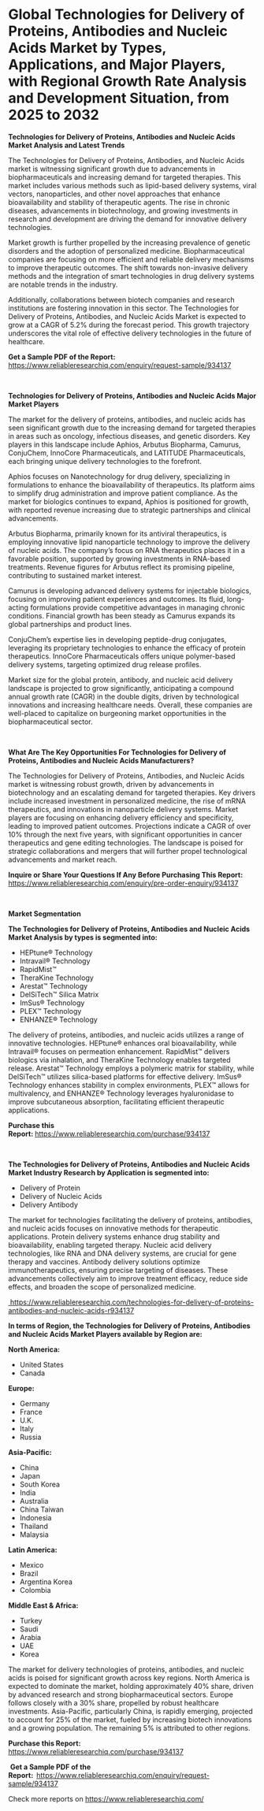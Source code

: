 <p><h1>Global Technologies for Delivery of Proteins, Antibodies and Nucleic Acids Market by Types, Applications, and Major Players, with Regional Growth Rate Analysis and Development Situation, from 2025 to 2032</h1></p><p><strong>Technologies for Delivery of Proteins, Antibodies and Nucleic Acids Market Analysis and Latest Trends</strong></p>
<p><p>The Technologies for Delivery of Proteins, Antibodies, and Nucleic Acids market is witnessing significant growth due to advancements in biopharmaceuticals and increasing demand for targeted therapies. This market includes various methods such as lipid-based delivery systems, viral vectors, nanoparticles, and other novel approaches that enhance bioavailability and stability of therapeutic agents. The rise in chronic diseases, advancements in biotechnology, and growing investments in research and development are driving the demand for innovative delivery technologies.</p><p>Market growth is further propelled by the increasing prevalence of genetic disorders and the adoption of personalized medicine. Biopharmaceutical companies are focusing on more efficient and reliable delivery mechanisms to improve therapeutic outcomes. The shift towards non-invasive delivery methods and the integration of smart technologies in drug delivery systems are notable trends in the industry. </p><p>Additionally, collaborations between biotech companies and research institutions are fostering innovation in this sector. The Technologies for Delivery of Proteins, Antibodies, and Nucleic Acids Market is expected to grow at a CAGR of 5.2% during the forecast period. This growth trajectory underscores the vital role of effective delivery technologies in the future of healthcare.</p></p>
<p><strong>Get a Sample PDF of the Report:&nbsp;</strong> <a href="https://www.reliableresearchiq.com/enquiry/request-sample/934137?utm_campaign=2395&utm_medium=2&utm_source=Github&utm_content=ia&utm_term=03032025&utm_id=technologies-for-delivery-of-proteins-antibodies-and-nucleic-acids">https://www.reliableresearchiq.com/enquiry/request-sample/934137</a></p>
<p>&nbsp;</p>
<p><strong>Technologies for Delivery of Proteins, Antibodies and Nucleic Acids Major Market Players</strong></p>
<p><p>The market for the delivery of proteins, antibodies, and nucleic acids has seen significant growth due to the increasing demand for targeted therapies in areas such as oncology, infectious diseases, and genetic disorders. Key players in this landscape include Aphios, Arbutus Biopharma, Camurus, ConjuChem, InnoCore Pharmaceuticals, and LATITUDE Pharmaceuticals, each bringing unique delivery technologies to the forefront.</p><p>Aphios focuses on Nanotechnology for drug delivery, specializing in formulations to enhance the bioavailability of therapeutics. Its platform aims to simplify drug administration and improve patient compliance. As the market for biologics continues to expand, Aphios is positioned for growth, with reported revenue increasing due to strategic partnerships and clinical advancements.</p><p>Arbutus Biopharma, primarily known for its antiviral therapeutics, is employing innovative lipid nanoparticle technology to improve the delivery of nucleic acids. The company’s focus on RNA therapeutics places it in a favorable position, supported by growing investments in RNA-based treatments. Revenue figures for Arbutus reflect its promising pipeline, contributing to sustained market interest.</p><p>Camurus is developing advanced delivery systems for injectable biologics, focusing on improving patient experiences and outcomes. Its fluid, long-acting formulations provide competitive advantages in managing chronic conditions. Financial growth has been steady as Camurus expands its global partnerships and product lines.</p><p>ConjuChem’s expertise lies in developing peptide-drug conjugates, leveraging its proprietary technologies to enhance the efficacy of protein therapeutics. InnoCore Pharmaceuticals offers unique polymer-based delivery systems, targeting optimized drug release profiles.</p><p>Market size for the global protein, antibody, and nucleic acid delivery landscape is projected to grow significantly, anticipating a compound annual growth rate (CAGR) in the double digits, driven by technological innovations and increasing healthcare needs. Overall, these companies are well-placed to capitalize on burgeoning market opportunities in the biopharmaceutical sector.</p></p>
<p>&nbsp;</p>
<p><strong>What Are The Key Opportunities For Technologies for Delivery of Proteins, Antibodies and Nucleic Acids Manufacturers?</strong></p>
<p><p>The Technologies for Delivery of Proteins, Antibodies, and Nucleic Acids market is witnessing robust growth, driven by advancements in biotechnology and an escalating demand for targeted therapies. Key drivers include increased investment in personalized medicine, the rise of mRNA therapeutics, and innovations in nanoparticle delivery systems. Market players are focusing on enhancing delivery efficiency and specificity, leading to improved patient outcomes. Projections indicate a CAGR of over 10% through the next five years, with significant opportunities in cancer therapeutics and gene editing technologies. The landscape is poised for strategic collaborations and mergers that will further propel technological advancements and market reach.</p></p>
<p><strong>Inquire or Share Your Questions If Any Before Purchasing This Report:</strong> <a href="https://www.reliableresearchiq.com/enquiry/pre-order-enquiry/934137?utm_campaign=2395&utm_medium=2&utm_source=Github&utm_content=ia&utm_term=03032025&utm_id=technologies-for-delivery-of-proteins-antibodies-and-nucleic-acids">https://www.reliableresearchiq.com/enquiry/pre-order-enquiry/934137</a></p>
<p>&nbsp;</p>
<p><strong>Market Segmentation</strong></p>
<p><strong>The Technologies for Delivery of Proteins, Antibodies and Nucleic Acids Market Analysis by types is segmented into:</strong></p>
<p><ul><li>HEPtune® Technology</li><li>Intravail® Technology</li><li>RapidMist™</li><li>TheraKine Technology</li><li>Arestat™ Technology</li><li>DelSiTech™ Silica Matrix</li><li>ImSus® Technology</li><li>PLEX™ Technology</li><li>ENHANZE® Technology</li></ul></p>
<p><p>The delivery of proteins, antibodies, and nucleic acids utilizes a range of innovative technologies. HEPtune® enhances oral bioavailability, while Intravail® focuses on permeation enhancement. RapidMist™ delivers biologics via inhalation, and TheraKine Technology enables targeted release. Arestat™ Technology employs a polymeric matrix for stability, while DelSiTech™ utilizes silica-based platforms for effective delivery. ImSus® Technology enhances stability in complex environments, PLEX™ allows for multivalency, and ENHANZE® Technology leverages hyaluronidase to improve subcutaneous absorption, facilitating efficient therapeutic applications.</p></p>
<p><strong>Purchase this Report:&nbsp;</strong><a href="https://www.reliableresearchiq.com/purchase/934137?utm_campaign=2395&utm_medium=2&utm_source=Github&utm_content=ia&utm_term=03032025&utm_id=technologies-for-delivery-of-proteins-antibodies-and-nucleic-acids">https://www.reliableresearchiq.com/purchase/934137</a></p>
<p>&nbsp;</p>
<p><strong>The Technologies for Delivery of Proteins, Antibodies and Nucleic Acids Market Industry Research by Application is segmented into:</strong></p>
<p><ul><li>Delivery of Protein</li><li>Delivery of Nucleic Acids</li><li>Delivery Antibody</li></ul></p>
<p><p>The market for technologies facilitating the delivery of proteins, antibodies, and nucleic acids focuses on innovative methods for therapeutic applications. Protein delivery systems enhance drug stability and bioavailability, enabling targeted therapy. Nucleic acid delivery technologies, like RNA and DNA delivery systems, are crucial for gene therapy and vaccines. Antibody delivery solutions optimize immunotherapeutics, ensuring precise targeting of diseases. These advancements collectively aim to improve treatment efficacy, reduce side effects, and broaden the scope of personalized medicine.</p></p>
<p><a href="https://www.reliableresearchiq.com/technologies-for-delivery-of-proteins-antibodies-and-nucleic-acids-r934137?utm_campaign=2395&utm_medium=2&utm_source=Github&utm_content=ia&utm_term=03032025&utm_id=technologies-for-delivery-of-proteins-antibodies-and-nucleic-acids">&nbsp;https://www.reliableresearchiq.com/technologies-for-delivery-of-proteins-antibodies-and-nucleic-acids-r934137</a></p>
<p><strong>In terms of Region, the Technologies for Delivery of Proteins, Antibodies and Nucleic Acids Market Players available by Region are:</strong></p>
<p>
    <p> <strong> North America: </strong>
        <ul>
            <li>United States</li>
            <li>Canada</li>
        </ul>
        </p> 
    <p> <strong> Europe: </strong>
        <ul>
            <li>Germany</li>
            <li>France</li>
            <li>U.K.</li>
            <li>Italy</li>
            <li>Russia</li>
        </ul>
        </p> 
    <p> <strong> Asia-Pacific: </strong>
        <ul>
            <li>China</li>
            <li>Japan</li>
            <li>South Korea</li>
            <li>India</li>
            <li>Australia</li>
            <li>China Taiwan</li>
            <li>Indonesia</li>
            <li>Thailand</li>
            <li>Malaysia</li>
        </ul>
        </p> 
    <p> <strong> Latin America: </strong>
        <ul>
            <li>Mexico</li>
            <li>Brazil</li>
            <li>Argentina Korea</li>
            <li>Colombia</li>
        </ul>
        </p> 
    <p> <strong> Middle East & Africa: </strong>
        <ul>
            <li>Turkey</li>
            <li>Saudi</li>
            <li>Arabia</li>
            <li>UAE</li>
            <li>Korea</li>
        </ul>
    </p>
    </p>
<p><p>The market for delivery technologies of proteins, antibodies, and nucleic acids is poised for significant growth across key regions. North America is expected to dominate the market, holding approximately 40% share, driven by advanced research and strong biopharmaceutical sectors. Europe follows closely with a 30% share, propelled by robust healthcare investments. Asia-Pacific, particularly China, is rapidly emerging, projected to account for 25% of the market, fueled by increasing biotech innovations and a growing population. The remaining 5% is attributed to other regions.</p></p>
<p><strong>Purchase this Report: </strong><a href="https://www.reliableresearchiq.com/purchase/934137?utm_campaign=2395&utm_medium=2&utm_source=Github&utm_content=ia&utm_term=03032025&utm_id=technologies-for-delivery-of-proteins-antibodies-and-nucleic-acids">https://www.reliableresearchiq.com/purchase/934137</a></p>
<p>&nbsp;<strong>Get a Sample PDF of the Report:&nbsp;&nbsp;</strong><a href="https://www.reliableresearchiq.com/enquiry/request-sample/934137?utm_campaign=2395&utm_medium=2&utm_source=Github&utm_content=ia&utm_term=03032025&utm_id=technologies-for-delivery-of-proteins-antibodies-and-nucleic-acids">https://www.reliableresearchiq.com/enquiry/request-sample/934137</a></p>
<p><strong></strong></p>
<p>Check more reports on <a href="https://www.reliableresearchiq.com/?utm_campaign=2395&utm_medium=2&utm_source=Github&utm_content=ia&utm_term=03032025&utm_id=technologies-for-delivery-of-proteins-antibodies-and-nucleic-acids">https://www.reliableresearchiq.com/</a></p>